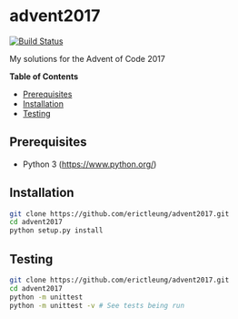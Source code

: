 # advent2017

[![Build Status](https://travis-ci.org/erictleung/advent2017.svg?branch=master)](https://travis-ci.org/erictleung/advent2017)

My solutions for the Advent of Code 2017

**Table of Contents**

- [Prerequisites](#prerequisites)
- [Installation](#installation)
- [Testing](#testing)

## Prerequisites

- Python 3 (https://www.python.org/)

## Installation

```bash
git clone https://github.com/erictleung/advent2017.git
cd advent2017
python setup.py install
```

## Testing

```bash
git clone https://github.com/erictleung/advent2017.git
cd advent2017
python -m unittest
python -m unittest -v # See tests being run
```
